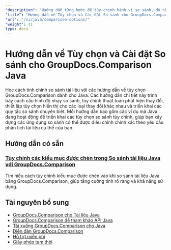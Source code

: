 ```yaml
---
"description": "Hướng dẫn từng bước để tùy chỉnh hành vi so sánh, độ nhạy và tùy chọn hiển thị bằng GroupDocs.Comparison cho Java."
"title": "Hướng dẫn về Tùy chọn và Cài đặt So sánh cho GroupDocs.Comparison Java"
"url": "/vi/java/comparison-options/"
"weight": 11
type: docs
---
```

# Hướng dẫn về Tùy chọn và Cài đặt So sánh cho GroupDocs.Comparison Java

Học cách tinh chỉnh so sánh tài liệu với các hướng dẫn về tùy chọn GroupDocs.Comparison dành cho Java. Các hướng dẫn chi tiết này trình bày cách cấu hình độ nhạy so sánh, tùy chỉnh thuật toán phát hiện thay đổi, thiết lập tùy chọn hiển thị cho các loại thay đổi khác nhau và triển khai các quy tắc so sánh chuyên biệt. Mỗi hướng dẫn bao gồm các ví dụ mã Java đang hoạt động để triển khai các tùy chọn so sánh tùy chỉnh, giúp bạn xây dựng các ứng dụng so sánh có thể được điều chỉnh chính xác theo yêu cầu phân tích tài liệu cụ thể của bạn.

## Hướng dẫn có sẵn

### [Tùy chỉnh các kiểu mục được chèn trong So sánh tài liệu Java với GroupDocs.Comparison](./groupdocs-comparison-java-custom-inserted-item-styles/)
Tìm hiểu cách tùy chỉnh kiểu mục được chèn vào khi so sánh tài liệu Java bằng GroupDocs.Comparison, giúp tăng cường tính rõ ràng và khả năng sử dụng.

## Tài nguyên bổ sung

- [GroupDocs.Comparison cho Tài liệu Java](https://docs.groupdocs.com/comparison/java/)
- [GroupDocs.Comparison để tham khảo API Java](https://reference.groupdocs.com/comparison/java/)
- [Tải xuống GroupDocs.Comparison cho Java](https://releases.groupdocs.com/comparison/java/)
- [Diễn đàn GroupDocs.Comparison](https://forum.groupdocs.com/c/comparison)
- [Hỗ trợ miễn phí](https://forum.groupdocs.com/)
- [Giấy phép tạm thời](https://purchase.groupdocs.com/temporary-license/)